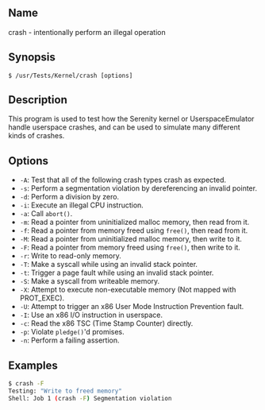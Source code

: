 ## Name

crash - intentionally perform an illegal operation

## Synopsis

```**sh
$ /usr/Tests/Kernel/crash [options]
```

## Description

This program is used to test how the Serenity kernel or UserspaceEmulator
handle userspace crashes, and can be used to simulate many different kinds
of crashes.

## Options

* `-A`: Test that all of the following crash types crash as expected.
* `-s`: Perform a segmentation violation by dereferencing an invalid pointer.
* `-d`: Perform a division by zero.
* `-i`: Execute an illegal CPU instruction.
* `-a`: Call `abort()`.
* `-m`: Read a pointer from uninitialized malloc memory, then read from it.
* `-f`: Read a pointer from memory freed using `free()`, then read from it.
* `-M`: Read a pointer from uninitialized malloc memory, then write to it.
* `-F`: Read a pointer from memory freed using `free()`, then write to it.
* `-r`: Write to read-only memory.
* `-T`: Make a syscall while using an invalid stack pointer.
* `-t`: Trigger a page fault while using an invalid stack pointer.
* `-S`: Make a syscall from writeable memory.
* `-X`: Attempt to execute non-executable memory (Not mapped with PROT\_EXEC).
* `-U`: Attempt to trigger an x86 User Mode Instruction Prevention fault.
* `-I`: Use an x86 I/O instruction in userspace.
* `-c`: Read the x86 TSC (Time Stamp Counter) directly.
* `-p`: Violate `pledge()`'d promises.
* `-n`: Perform a failing assertion.

## Examples

```sh
$ crash -F
Testing: "Write to freed memory"
Shell: Job 1 (crash -F) Segmentation violation
```
